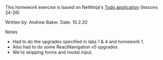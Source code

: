 This homework exercise is based on NetNinja's 
[Todo application](https://www.youtube.com/playlist?list=PL4cUxeGkcC9ixPU-QkScoRBVxtPPzVjrQ) 
(lessons 24-26)

Written by: Andrew Baker.
Date: 10.2.20

Notes
- Had to do the upgrades specified in labs 1 & 4 and homework 1.
- Also had to do some ReactNavigation v5 upgrades.
- We're skipping forms and modal input.
